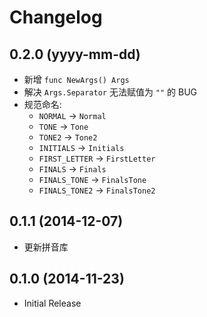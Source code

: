 # Changelog

## 0.2.0 (yyyy-mm-dd)

* 新增 ``func NewArgs() Args``
* 解决 ``Args.Separator`` 无法赋值为 ``""`` 的 BUG
* 规范命名:
    * ``NORMAL`` -> ``Normal``
    * ``TONE`` -> ``Tone``
    * ``TONE2`` -> ``Tone2``
    * ``INITIALS`` -> ``Initials``
    * ``FIRST_LETTER`` -> ``FirstLetter``
    * ``FINALS`` -> ``Finals``
    * ``FINALS_TONE`` -> ``FinalsTone``
    * ``FINALS_TONE2`` -> ``FinalsTone2``

## 0.1.1 (2014-12-07)
* 更新拼音库


## 0.1.0 (2014-11-23)
* Initial Release

